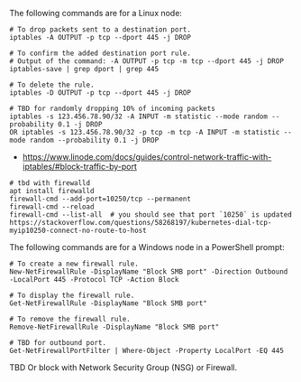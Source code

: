 The following commands are for a Linux node:

```
# To drop packets sent to a destination port.
iptables -A OUTPUT -p tcp --dport 445 -j DROP

# To confirm the added destination port rule.
# Output of the command: -A OUTPUT -p tcp -m tcp --dport 445 -j DROP
iptables-save | grep dport | grep 445

# To delete the rule.
iptables -D OUTPUT -p tcp --dport 445 -j DROP
```

```
# TBD for randomly dropping 10% of incoming packets
iptables -s 123.456.78.90/32 -A INPUT -m statistic --mode random --probability 0.1 -j DROP
OR iptables -s 123.456.78.90/32 -p tcp -m tcp -A INPUT -m statistic --mode random --probability 0.1 -j DROP
```

- https://www.linode.com/docs/guides/control-network-traffic-with-iptables/#block-traffic-by-port

```
# tbd with firewalld
apt install firewalld
firewall-cmd --add-port=10250/tcp --permanent
firewall-cmd --reload
firewall-cmd --list-all  # you should see that port `10250` is updated
https://stackoverflow.com/questions/58268197/kubernetes-dial-tcp-myip10250-connect-no-route-to-host
```
   
The following commands are for a Windows node in a PowerShell prompt:

```
# To create a new firewall rule.
New-NetFirewallRule -DisplayName "Block SMB port" -Direction Outbound -LocalPort 445 -Protocol TCP -Action Block

# To display the firewall rule.
Get-NetFirewallRule -DisplayName "Block SMB port"

# To remove the firewall rule.
Remove-NetFirewallRule -DisplayName "Block SMB port"

# TBD for outbound port.
Get-NetFirewallPortFilter | Where-Object -Property LocalPort -EQ 445
```

TBD Or block with Network Security Group (NSG) or Firewall.
